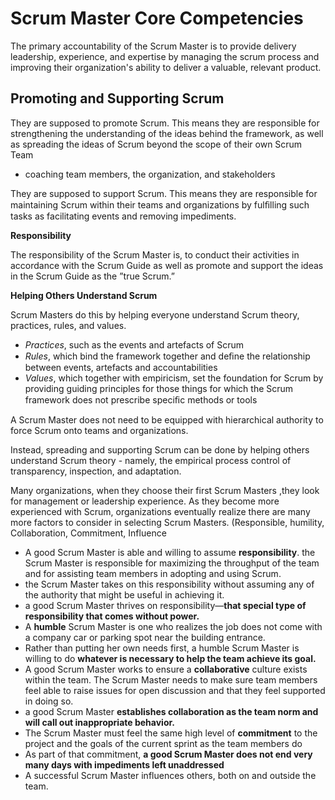 # Scrum Master Core Competencies

The primary accountability of the Scrum Master is to provide delivery leadership, experience, and expertise by managing the scrum process and improving their organization's ability to deliver a valuable, relevant product.

## Promoting and Supporting Scrum

They are supposed to promote Scrum. This means they are responsible for strengthening the understanding of the ideas behind the framework, as well as spreading the ideas of Scrum beyond the scope of their own Scrum Team

* coaching team members, the organization, and stakeholders

They are supposed to support Scrum. This means they are responsible for maintaining Scrum within their teams and organizations by fulﬁlling such tasks as facilitating events and removing impediments.

**Responsibility**

The responsibility of the Scrum Master is, to conduct their activities in accordance with the Scrum Guide as well as promote and support the ideas in the Scrum Guide as the ”true Scrum.”

**Helping Others Understand Scrum**

Scrum Masters do this by helping everyone understand Scrum theory, practices, rules, and values.

* _Practices_, such as the events and artefacts of Scrum
* _Rules_, which bind the framework together and deﬁne the relationship between events, artefacts and accountabilities
* _Values_, which together with empiricism, set the foundation for Scrum by providing guiding principles for those things for which the Scrum framework does not prescribe speciﬁc methods or tools

A Scrum Master does not need to be equipped with hierarchical authority to force Scrum onto teams and organizations.

Instead, spreading and supporting Scrum can be done by helping others understand Scrum theory - namely, the empirical process control of transparency, inspection, and adaptation.

Many organizations, when they choose their first Scrum Masters ,they look for management or leadership experience. As they become more experienced with Scrum, organizations eventually realize there are many more factors to consider in selecting Scrum Masters. (Responsible, humility, Collaboration, Commitment, Influence

* A good Scrum Master is able and willing to assume **responsibility**. the Scrum Master is responsible for maximizing the throughput of the team and for assisting team members in adopting and using Scrum.
* the Scrum Master takes on this responsibility without assuming any of the authority that might be useful in achieving it.
* a good Scrum Master thrives on responsibility—**that special type of responsibility that comes without power.**
* A **humble** Scrum Master is one who realizes the job does not come with a company car or parking spot near the building entrance.
* Rather than putting her own needs first, a humble Scrum Master is willing to do **whatever is necessary to help the team achieve its goal.**
* A good Scrum Master works to ensure a **collaborative** culture exists within the team. The Scrum Master needs to make sure team members feel able to raise issues for open discussion and that they feel supported in doing so.
* a good Scrum Master **establishes collaboration as the team norm and will call out inappropriate behavior.**
* The Scrum Master must feel the same high level of **commitment** to the project and the goals of the current sprint as the team members do
* As part of that commitment, **a good Scrum Master does not end very many days with impediments left unaddressed**
* A successful Scrum Master influences others, both on and outside the team.

